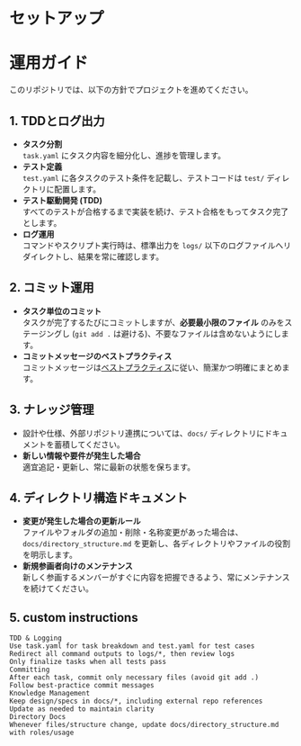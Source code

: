 # セットアップ


# 運用ガイド

このリポジトリでは、以下の方針でプロジェクトを進めてください。

## 1. TDDとログ出力

- **タスク分割**  
  `task.yaml` にタスク内容を細分化し、進捗を管理します。  
- **テスト定義**  
  `test.yaml` に各タスクのテスト条件を記載し、テストコードは `test/` ディレクトリに配置します。  
- **テスト駆動開発 (TDD)**  
  すべてのテストが合格するまで実装を続け、テスト合格をもってタスク完了とします。  
- **ログ運用**  
  コマンドやスクリプト実行時は、標準出力を `logs/` 以下のログファイルへリダイレクトし、結果を常に確認します。  

## 2. コミット運用

- **タスク単位のコミット**  
  タスクが完了するたびにコミットしますが、**必要最小限のファイル** のみをステージングし (`git add .` は避ける)、不要なファイルは含めないようにします。  
- **コミットメッセージのベストプラクティス**  
  コミットメッセージは[ベストプラクティス](https://chris.beams.io/posts/git-commit/)に従い、簡潔かつ明確にまとめます。  

## 3. ナレッジ管理

- 設計や仕様、外部リポジトリ連携については、`docs/` ディレクトリにドキュメントを蓄積してください。  
- **新しい情報や要件が発生した場合**  
  適宜追記・更新し、常に最新の状態を保ちます。  

## 4. ディレクトリ構造ドキュメント

- **変更が発生した場合の更新ルール**  
  ファイルやフォルダの追加・削除・名称変更があった場合は、`docs/directory_structure.md` を更新し、各ディレクトリやファイルの役割を明示します。  
- **新規参画者向けのメンテナンス**  
  新しく参画するメンバーがすぐに内容を把握できるよう、常にメンテナンスを続けてください。  

## 5. custom instructions
```
TDD & Logging
Use task.yaml for task breakdown and test.yaml for test cases
Redirect all command outputs to logs/*, then review logs
Only finalize tasks when all tests pass
Committing
After each task, commit only necessary files (avoid git add .)
Follow best-practice commit messages
Knowledge Management
Keep design/specs in docs/*, including external repo references
Update as needed to maintain clarity
Directory Docs
Whenever files/structure change, update docs/directory_structure.md with roles/usage
```
